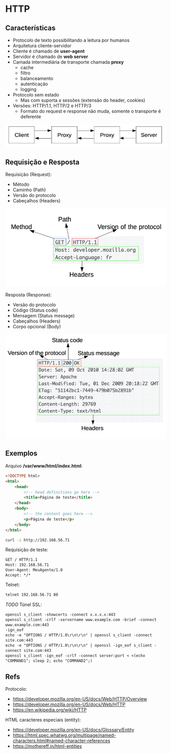 # HTTP



## Características

- Protocolo de texto possibilitando a leitura por humanos
- Arquitetura cliente-servidor
- Cliente é chamado de **user-agent**
- Servidor é chamado de **web server**
- Camada intermediária de transporte chamada **proxy**
    - cache
    - filtro
    - balanceamento
    - autenticação
    - logging
- Protocolo sem estado
    - Mas com suporta a sessões (extensão do header, cookies)
- Versões: HTTP/1.1, HTTP/2 e HTTP/3
    - Formato do request e response não muda, somente o transporte é deferente 

![Client Server Chain](https://github.com/lcbraz/treinamentoDevOps/blob/main/images/client-server-chain.png?raw=true)

## Requisição e Resposta


Requisição (Request):

- Método
- Caminho (Path)
- Versão do protocolo
- Cabeçalhos (Headers)

![Request](https://github.com/lcbraz/treinamentoDevOps/blob/main/images/http_request.png?raw=true)


Resposta (Response):

- Versão do protocolo
- Código (Status code)
- Mensagem (Status message)
- Cabeçalhos (Headers)
- Corpo opcional (Body)


![Response](https://github.com/lcbraz/treinamentoDevOps/blob/main/images/http_response.png?raw=true)


## Exemplos

Arquivo **/var/www/html/index.html**:

```html
<!DOCTYPE html>
<html>
    <head>
        <!-- head definitions go here -->
        <title>Página de teste</title>
    </head>
    <body>
        <!-- the content goes here -->
        <p>Página de teste</p>
    </body>
</html>
```


```sh
curl -i http://192.168.56.71
```

Requisição de teste:


```
GET / HTTP/1.1
Host: 192.168.56.71
User-Agent: MeuAgente/1.0
Accept: */*

```

Telnet:

```sh
telnet 192.168.56.71 80
```


*TODO* Túnel SSL:

```
openssl s_client -showcerts -connect x.x.x.x:443
openssl s_client -crlf -servername www.example.com -brief -connect www.example.com:443
-ign_eof
echo -e "OPTIONS / HTTP/1.0\r\n\r\n" | openssl s_client -connect site.com:443
echo -e "OPTIONS / HTTP/1.0\r\n\r\n" | openssl -ign_eof s_client -connect site.com:443
openssl s_client -ign_eof -crlf -connect server:port < <(echo "COMMAND1"; sleep 2; echo "COMMAND2";)
```


## Refs

Protocolo:

- https://developer.mozilla.org/en-US/docs/Web/HTTP/Overview
- https://developer.mozilla.org/en-US/docs/Web/HTTP
- https://en.wikipedia.org/wiki/HTTP


HTML caracteres especiais (entity):

- https://developer.mozilla.org/en-US/docs/Glossary/Entity
- https://html.spec.whatwg.org/multipage/named-characters.html#named-character-references
- https://mothereff.in/html-entities



